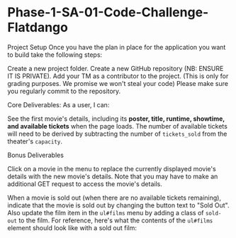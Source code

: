 # Phase-1-SA-01-Code-Challenge-Flatdango
Project Setup
Once you have the plan in place for the application you want to build take the following steps:

Create a new project folder.
Create a new GitHub repository (NB: ENSURE IT IS PRIVATE).
Add your TM as a contributor to the project. (This is only for grading purposes. We promise we won't steal your code)
Please make sure you regularly commit to the repository.

Core Deliverables:
As a user, I can:

See the first movie's details, including its **poster, title, runtime, showtime, and available tickets** when the page loads. The number of available tickets will need to be derived by subtracting the number of `tickets_sold` from the theater's `capacity`.

Bonus Deliverables

Click on a movie in the menu to replace the currently displayed movie's details with the new movie's details. Note that you may have to make an additional GET request to access the movie's details.
 

When a movie is sold out (when there are no available tickets remaining), indicate that the movie is sold out by changing the button text to "Sold Out". Also update the film item in the `ul#films` menu by adding a class of `sold-out` to the film. For reference, here's what the contents of the `ul#films` element should look like with a sold out film:
